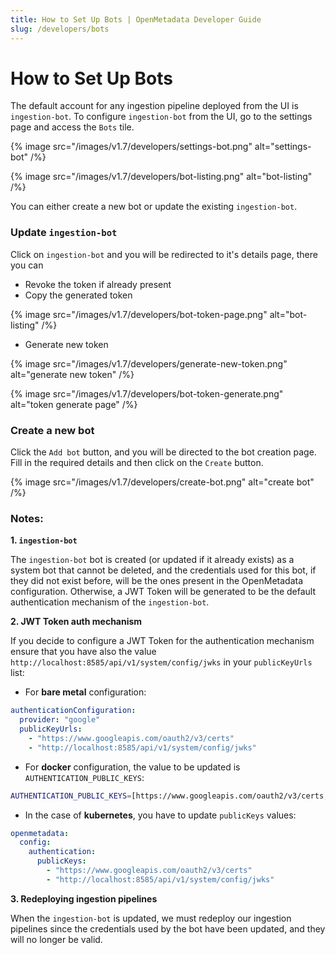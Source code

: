 ```yaml
---
title: How to Set Up Bots | OpenMetadata Developer Guide
slug: /developers/bots
---
```


# How to Set Up Bots

The default account for any ingestion pipeline deployed from the UI is `ingestion-bot`. To configure `ingestion-bot` from the UI, go to the settings page and access the `Bots` tile.

{% image
src="/images/v1.7/developers/settings-bot.png"
alt="settings-bot"
/%}

{% image
src="/images/v1.7/developers/bot-listing.png"
alt="bot-listing"
/%}

You can either create a new bot or update the existing `ingestion-bot`.

### Update `ingestion-bot`

Click on `ingestion-bot` and you will be redirected to it's details page, there you can

- Revoke the token if already present
- Copy the generated token

{% image
src="/images/v1.7/developers/bot-token-page.png"
alt="bot-listing"
/%}

- Generate new token

{% image
src="/images/v1.7/developers/generate-new-token.png"
alt="generate new token"
/%}

{% image
src="/images/v1.7/developers/bot-token-generate.png"
alt="token generate page"
/%}

### Create a new bot

Click the `Add bot` button, and you will be directed to the bot creation page. Fill in the required details and then click on the `Create` button.

{% image
src="/images/v1.7/developers/create-bot.png"
alt="create bot"
/%}


### Notes:

**1. `ingestion-bot`**

The `ingestion-bot` bot is created (or updated if it already exists) as a system bot that cannot be deleted, and
the credentials used for this bot, if they did not exist before, will be the ones present in the OpenMetadata configuration.
Otherwise, a JWT Token will be generated to be the default authentication mechanism of the `ingestion-bot`.

**2. JWT Token auth mechanism**

If you decide to configure a JWT Token for the authentication mechanism ensure that you have also the value `http://localhost:8585/api/v1/system/config/jwks`
in your `publicKeyUrls` list:

- For **bare metal** configuration:

```yaml
authenticationConfiguration:
  provider: "google"
  publicKeyUrls:
    - "https://www.googleapis.com/oauth2/v3/certs"
    - "http://localhost:8585/api/v1/system/config/jwks"
```

- For **docker** configuration, the value to be updated is `AUTHENTICATION_PUBLIC_KEYS`:

```bash
AUTHENTICATION_PUBLIC_KEYS=[https://www.googleapis.com/oauth2/v3/certs, http://localhost:8585/api/v1/system/config/jwks]
```

- In the case of **kubernetes**, you have to update `publicKeys` values:

```yaml
openmetadata:
  config:
    authentication:
      publicKeys:
        - "https://www.googleapis.com/oauth2/v3/certs"
        - "http://localhost:8585/api/v1/system/config/jwks" 
```

**3. Redeploying ingestion pipelines**

When the `ingestion-bot` is updated, we must redeploy our ingestion pipelines since the credentials used by the bot have been updated,
and they will no longer be valid.